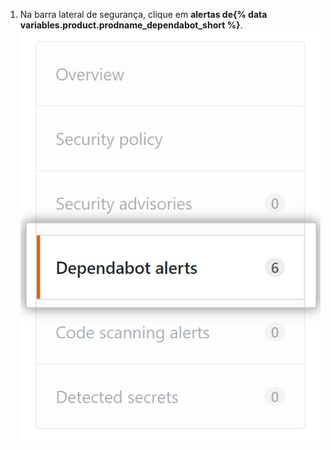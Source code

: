 1. Na barra lateral de segurança, clique em **alertas de{% data variables.product.prodname_dependabot_short %}**. ![Aba de alertas de {% data variables.product.prodname_dependabot_short %}](/assets/images/help/repository/dependabot-alerts-tab.png)
